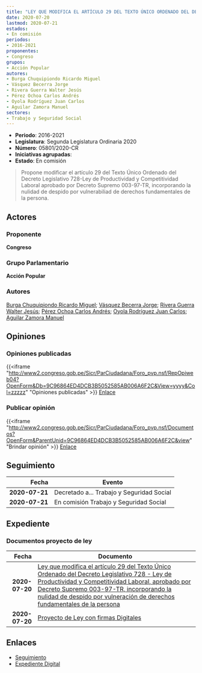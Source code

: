 ```yaml
---
title: "LEY QUE MODIFICA EL ARTÍCULO 29 DEL TEXTO ÚNICO ORDENADO DEL DECRETO LEGISLATIVO 728-LEY DE PRODUCTIVIDAD Y COMPETITIVIDAD LABORAL, APROBADO POR DECRETO SUPREMO 003-97-TR, INCORPORANDO LA NULIDAD DE DESPIDO POR VULNERACIÓN DE DERECHOS FUNDAMENTALES DE LA PERSONA"
date: 2020-07-20
lastmod: 2020-07-21
estados:
- En comisión
periodos:
- 2016-2021
proponentes:
- Congreso
grupos:
- Acción Popular
autores:
- Burga Chuquipiondo Ricardo Miguel
- Vásquez Becerra Jorge
- Rivera Guerra Walter Jesús
- Pérez Ochoa Carlos Andrés
- Oyola Rodríguez Juan Carlos
- Aguilar Zamora Manuel
sectores:
- Trabajo y Seguridad Social
---
```

- **Periodo**: 2016-2021
- **Legislatura**: Segunda Legislatura Ordinaria 2020
- **Número**: 05801/2020-CR
- **Iniciativas agrupadas**: 
- **Estado**: En comisión

> Propone modificar el artículo 29 del Texto Único Ordenado del Decreto Legislativo 728-Ley de Productividad y Competitividad Laboral aprobado por Decreto Supremo 003-97-TR, incorporando la nulidad de despido por vulnerabiliad de derechos fundamentales de la persona.


## Actores

### Proponente

**Congreso**

### Grupo Parlamentario

**Acción Popular**

### Autores

[Burga Chuquipiondo Ricardo Miguel](mailto:mailto:rburga@congreso.gob.pe); [Vásquez Becerra Jorge](mailto:mailto:jvasquezb@congreso.gob.pe); [Rivera Guerra Walter Jesús](mailto:mailto:wriverag@congreso.gob.pe); [Pérez Ochoa Carlos Andrés](mailto:mailto:cperezo@congreso.gob.pe); [Oyola Rodríguez Juan Carlos](mailto:mailto:joyola@congreso.gob.pe); [Aguilar Zamora Manuel](mailto:mailto:maguilarz@congreso.gob.pe)

## Opiniones

### Opiniones publicadas

{{<iframe "http://www2.congreso.gob.pe/Sicr/ParCiudadana/Foro_pvp.nsf/RepOpiweb04?OpenForm&Db=9C96864ED4DCB3B5052585AB006A6F2C&View=yyyy&Col=zzzzz" "Opiniones publicadas" >}}
[Enlace](http://www2.congreso.gob.pe/Sicr/ParCiudadana/Foro_pvp.nsf/RepOpiweb04?OpenForm&Db=9C96864ED4DCB3B5052585AB006A6F2C&View=yyyy&Col=zzzzz)

### Publicar opinión

{{<iframe "http://www2.congreso.gob.pe/Sicr/ParCiudadana/Foro_pvp.nsf/Documentos?OpenForm&ParentUnid=9C96864ED4DCB3B5052585AB006A6F2C&view" "Brindar opinión" >}}
[Enlace](http://www2.congreso.gob.pe/Sicr/ParCiudadana/Foro_pvp.nsf/Documentos?OpenForm&ParentUnid=9C96864ED4DCB3B5052585AB006A6F2C&view)


## Seguimiento

| Fecha | Evento |
|------:|--------|
| **2020-07-21** | Decretado a... Trabajo y Seguridad Social |
| **2020-07-21** | En comisión Trabajo y Seguridad Social |

## Expediente

### Documentos proyecto de ley

| Fecha | Documento |
|------:|-----------|
| **2020-07-20** | [Ley que modifica el artículo 29 del Texto Único Ordenado del Decreto Legislativo 728 - Ley de Productividad y Competitividad Laboral, aprobado por Decreto Supremo 003-97-TR, incorporando la nulidad de despido por vulneración de derechos fundamentales de la persona](http://www.leyes.congreso.gob.pe/Documentos/2016_2021/Proyectos_de_Ley_y_de_Resoluciones_Legislativas/PL05801-20200720.pdf) |
| **2020-07-20** | [Proyecto de Ley con firmas Digitales](http://www.leyes.congreso.gob.pe/Documentos/2016_2021/Proyectos_de_Ley_y_de_Resoluciones_Legislativas/Proyectos_Firmas_digitales/PL05801.pdf) |

## Enlaces

- [Seguimiento](http://www2.congreso.gob.pe/Sicr/TraDocEstProc/CLProLey2016.nsf/f7fff46988ca05b1052578e100829cc7/0ef0ef63fc2410be052585ab007e7a75?OpenDocument)
- [Expediente Digital](http://www2.congreso.gob.pe/Sicr/TraDocEstProc/CLProLey2016.nsf/f7fff46988ca05b1052578e100829cc7/0ef0ef63fc2410be052585ab007e7a75?OpenDocument&Click=05257FB7005EB655.eb71d0cf91d8294e05256cdf006b5706/$Body/0.1C6C)

